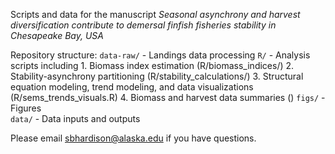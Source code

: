 Scripts and data for the manuscript *Seasonal asynchrony and harvest diversification contribute to demersal finfish fisheries stability in Chesapeake Bay, USA*

Repository structure:
`data-raw/` - Landings data processing
`R/` - Analysis scripts including 
    1. Biomass index estimation (R/biomass_indices/)
    2. Stability-asynchrony partitioning (R/stability_calculations/)
    3. Structural equation modeling, trend modeling, and data visualizations (R/sems_trends_visuals.R)
    4. Biomass and harvest data summaries ()
`figs/` - Figures  
`data/` - Data inputs and outputs


Please email [sbhardison@alaska.edu](sbhardison@alaska.edu) if you have questions.
